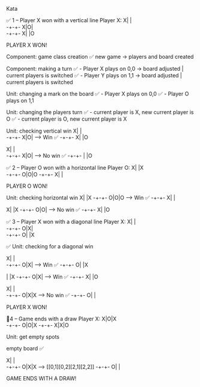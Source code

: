Kata

✅ 1 – Player X won with a vertical line 
Player X: 
X| |  
-+-+- 
X|O|  
-+-+- 
X| |O 
 
PLAYER X WON! 

Component: game class creation
✅ new game -> players and board created

Component: making a turn
✅ - Player X plays on 0,0 -> board adjusted | current players is switched
✅ - Player Y plays on 1,1 -> board adjusted | current players is switched

Unit: changing a mark on the board
✅ - Player X plays on 0,0
✅ - Player O plays on 1,1

Unit: changing the players turn
✅ - current player is X, new current player is O
✅ - current player is O, new current player is X

Unit: checking vertical win
X| |  
-+-+- 
X|O|   --> Win ✅
-+-+- 
X| |O 

X| |  
-+-+- 
X|O|   --> No win ✅
-+-+- 
 | |O 
 
✅ 2 – Player O won with a horizontal line 
Player O: 
X| |X  
-+-+- 
O|O|O 
-+-+- 
X| | 
 
PLAYER O WON! 

Unit: checking horizontal win
X| |X
-+-+-
O|O|O --> Win ✅
-+-+-
X| | 

X| |X
-+-+-
O|O| --> No win ✅
-+-+-
X| |O 
 
✅ 3 – Player X won with a diagonal line 
Player X: 
X| |  
-+-+- 
O|X|  
-+-+- 
O| |X 

✅ Unit: checking for a diagonal win

X| |  
-+-+- 
O|X|   --> Win ✅
-+-+- 
O| |X 

 | |X 
-+-+- 
O|X|   --> Win ✅
-+-+- 
X| |O 

X| |  
-+-+- 
O|X|X  --> No win ✅
-+-+- 
O| | 
 
PLAYER X WON! 
 
🙌4 – Game ends with a draw 
Player X: 
X|O|X  
-+-+- 
O|O|X 
-+-+- 
X|X|O 

Unit: get empty spots

empty board ✅

X| |  
-+-+- 
O|X|X  --> [[0,1][0,2][2,1][2,2]] 
-+-+- 
O| | 
 
GAME ENDS WITH A DRAW! 